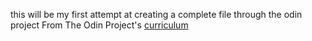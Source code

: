 this will be my first attempt at creating a complete file through the odin project
From The Odin Project's [curriculum](http://www.theodinproject.com/courses/web-development-101/lessons/html-css)
